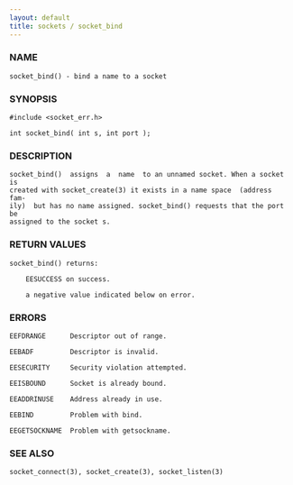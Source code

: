 ```yaml
---
layout: default
title: sockets / socket_bind
---
```


### NAME

    socket_bind() - bind a name to a socket


### SYNOPSIS

    #include <socket_err.h>

    int socket_bind( int s, int port );


### DESCRIPTION

    socket_bind()  assigns  a  name  to an unnamed socket. When a socket is
    created with socket_create(3) it exists in a name space  (address  fam‐
    ily)  but has no name assigned. socket_bind() requests that the port be
    assigned to the socket s.


### RETURN VALUES

    socket_bind() returns:

        EESUCCESS on success.

        a negative value indicated below on error.


### ERRORS

    EEFDRANGE      Descriptor out of range.

    EEBADF         Descriptor is invalid.

    EESECURITY     Security violation attempted.

    EEISBOUND      Socket is already bound.

    EEADDRINUSE    Address already in use.

    EEBIND         Problem with bind.

    EEGETSOCKNAME  Problem with getsockname.


### SEE ALSO

    socket_connect(3), socket_create(3), socket_listen(3)
